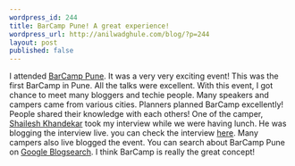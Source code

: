 ```yaml
---
wordpress_id: 244
title: BarCamp Pune! A great experience!
wordpress_url: http://anilwadghule.com/blog/?p=244
layout: post
published: false
---
```

I attended <a href="http://barcamp.org/BarCampPune" target="_blank">BarCamp Pune</a>. It was a very very exciting event! This was the first BarCamp in Pune. All the talks were excellent.  With this event, I got chance to meet many bloggers and techie people. Many speakers and campers came from various cities. Planners planned BarCamp excellently! People shared their knowledge with each others! One of the camper, <a href="http://vidagdha.wordpress.com/about/" target="_blank">Shailesh Khandekar</a> took my interview while we were having lunch. He was blogging the interview live. you can check the interview <a href="http://vidagdha.wordpress.com/2006/06/17/barcamppani/">here</a>. Many campers also live blogged the event. You can search about BarCamp Pune on <a href="http://blogsearch.google.com/blogsearch?hl=en&amp;ie=UTF-8&q=BarCampPune&amp;scoring=d" target="_blank">Google Blogsearch</a>. I think BarCamp is really the great concept!

